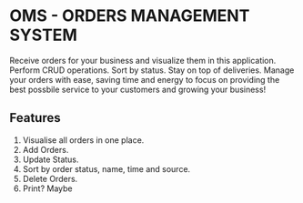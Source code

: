 # OMS - ORDERS MANAGEMENT SYSTEM

Receive orders for your business and visualize them in this application. Perform CRUD operations. Sort by status. Stay on top of deliveries. 
Manage your orders with ease, saving time and energy to focus on providing the best possbile service to your customers and growing your business!

## Features

1. Visualise all orders in one place.
2. Add Orders.
3. Update Status. 
4. Sort by order status, name, time and source. 
5. Delete Orders.
6. Print? Maybe

